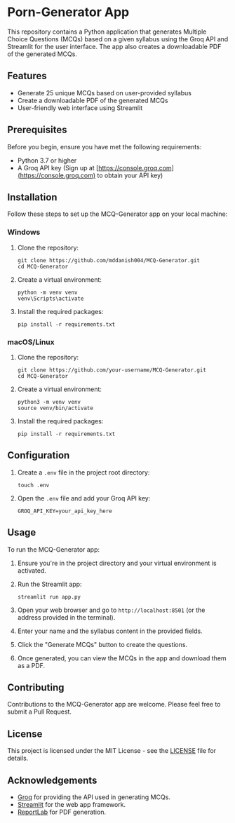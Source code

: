 # Porn-Generator App

This repository contains a Python application that generates Multiple Choice Questions (MCQs) based on a given syllabus using the Groq API and Streamlit for the user interface. The app also creates a downloadable PDF of the generated MCQs.

## Features

- Generate 25 unique MCQs based on user-provided syllabus
- Create a downloadable PDF of the generated MCQs
- User-friendly web interface using Streamlit

## Prerequisites

Before you begin, ensure you have met the following requirements:

- Python 3.7 or higher
- A Groq API key (Sign up at [https://console.groq.com](https://console.groq.com) to obtain your API key)

## Installation

Follow these steps to set up the MCQ-Generator app on your local machine:

### Windows

1. Clone the repository:

   ```
   git clone https://github.com/mddanish004/MCQ-Generator.git
   cd MCQ-Generator
   ```

2. Create a virtual environment:

   ```
   python -m venv venv
   venv\Scripts\activate
   ```

3. Install the required packages:
   ```
   pip install -r requirements.txt
   ```

### macOS/Linux

1. Clone the repository:

   ```
   git clone https://github.com/your-username/MCQ-Generator.git
   cd MCQ-Generator
   ```

2. Create a virtual environment:

   ```
   python3 -m venv venv
   source venv/bin/activate
   ```

3. Install the required packages:
   ```
   pip install -r requirements.txt
   ```

## Configuration

1. Create a `.env` file in the project root directory:

   ```
   touch .env
   ```

2. Open the `.env` file and add your Groq API key:
   ```
   GROQ_API_KEY=your_api_key_here
   ```

## Usage

To run the MCQ-Generator app:

1. Ensure you're in the project directory and your virtual environment is activated.

2. Run the Streamlit app:

   ```
   streamlit run app.py
   ```

3. Open your web browser and go to `http://localhost:8501` (or the address provided in the terminal).

4. Enter your name and the syllabus content in the provided fields.

5. Click the "Generate MCQs" button to create the questions.

6. Once generated, you can view the MCQs in the app and download them as a PDF.

## Contributing

Contributions to the MCQ-Generator app are welcome. Please feel free to submit a Pull Request.

## License

This project is licensed under the MIT License - see the [LICENSE](LICENSE) file for details.

## Acknowledgements

- [Groq](https://www.groq.com/) for providing the API used in generating MCQs.
- [Streamlit](https://streamlit.io/) for the web app framework.
- [ReportLab](https://www.reportlab.com/) for PDF generation.
